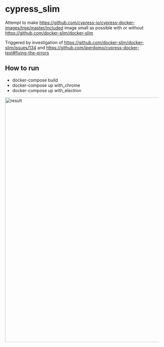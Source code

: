 # cypress_slim
Attempt to make https://github.com/cypress-io/cypress-docker-images/tree/master/included image small as possible with or without https://github.com/docker-slim/docker-slim

Triggered by investigation of https://github.com/docker-slim/docker-slim/issues/134 and https://github.com/iperdomo/cypress-docker-test#fixing-the-errors

## How to run
- docker-compose build
- docker-compose up with_chrome
- docker-compose up with_electron
<img width="800" alt="result" src="https://user-images.githubusercontent.com/16524061/110225257-7f6a8100-7eec-11eb-8821-d100c2708d64.png">
